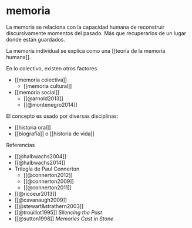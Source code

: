 # memoria

La memoria se relaciona con la capacidad humana de reconstruir discursivamente momentos del pasado. Más que recuperarlos de un lugar donde están guardados.

La memoria individual se explica como una [[teoría de la memoria humana]].

En lo colectivo, existen otros factores

- [[memoria colectiva]]
    - [[memoria cultural]]
- [[memoria social]]
    - [[@arnold2013]]
    - [[@montenegro2014]]

El concepto es usado por diversas disciplinas:

- [[historia oral]]
- [[biografía]] o [[historia de vida]]

Referencias

- [[@halbwachs2004]]
- [[@halbwachs2014]]
- Trilogía de Paul Connerton
    - [[@connerton2012]]
    - [[@connerton2009]]
    - [[@connerton2011]]
- [[@ricoeur2013]]
- [[@cavanaugh2009]]
- [[@stewart&strathern2003]]
- [[@trouillot1995]] *Silencing the Past*
- [[@sutton1998]] *Memories Cast in Stone*
